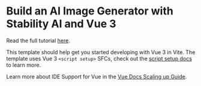 # Build an AI Image Generator with Stability AI and Vue 3

Read the full tutorial [here](https://www.djamware.com/post/6879c71c204e9332df758b30/build-an-ai-image-generator-with-stability-ai-and-vue-3).

This template should help get you started developing with Vue 3 in Vite. The template uses Vue 3 `<script setup>` SFCs, check out the [script setup docs](https://v3.vuejs.org/api/sfc-script-setup.html#sfc-script-setup) to learn more.

Learn more about IDE Support for Vue in the [Vue Docs Scaling up Guide](https://vuejs.org/guide/scaling-up/tooling.html#ide-support).
